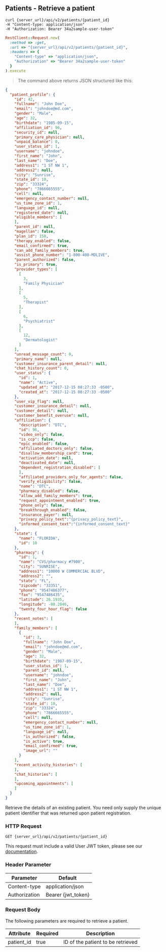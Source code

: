 ## Patients - Retrieve a patient

```shell
curl {server_url}/api/v2/patients/{patient_id}
-H "Content-type: application/json"
-H "Authorization: Bearer 34a2sample-user-token"
```

```ruby
RestClient::Request.new(
  :method => :get,
  :url => "{server_url}/api/v2/patients/{patient_id}",
  :headers => {
    "Content-type" => "application/json",
    "Authorization" => "Bearer 34a2sample-user-token"
  }
).execute
```

> The command above returns JSON structured like this:

```json
{
  "patient_profile": {
    "id": 42,
    "fullname": "John Doe",
    "email": "johndoe@md.com",
    "gender": "Male",
    "age": 32,
    "birthdate": "1985-09-15",
    "affiliation_id": 96,
    "security_id": null,
    "primary_care_physician": null,
    "unpaid_balance": 0,
    "user_status_id": 1,
    "username": "johndoe",
    "first_name": "John",
    "last_name": "Doe",
    "address1": "1 ST NW 1",
    "address2": null,
    "city": "Sunrise",
    "state_id": 10,
    "zip": "33324",
    "phone": "7866665555",
    "cell": null,
    "emergency_contact_number": null,
    "us_time_zone_id": 1,
    "language_id": null,
    "registered_date": null,
    "eligible_members": [
    ],
    "parent_id": null,
    "magellan": false,
    "plan_id": 158,
    "therapy_enabled": false,
    "email_confirmed": true,
    "can_add_family_members": true,
    "assist_phone_number": "1-800-400-MDLIVE",
    "parent_authorized": false,
    "is_primary": true,
    "provider_types": [
      [
        3,
        "Family Physician"
      ],
      [
        5,
        "Therapist"
      ],
      [
        6,
        "Psychiatrist"
      ],
      [
        12,
        "Dermatologist"
      ]
    ],
    "unread_message_count": 0,
    "primary_name": null,
    "customer_insurance_parent_detail": null,
    "chat_history_count": 0,
    "user_status": {
      "id": 1,
      "name": "Active",
      "updated_at": "2017-12-15 08:27:33 -0500",
      "created_at": "2017-12-15 08:27:33 -0500"
    },
    "user_vip_flag": null,
    "customer_insurance_detail": null,
    "customer_detail": null,
    "customer_benefit_overuse": null,
    "affiliation": {
      "description": "DTC",
      "id": 96,
      "video_only": false,
      "is_ccp": false,
      "epic_enabled": false,
      "affiliated_doctors_only": false,
      "disallow_membership_card": true,
      "activation_date": null,
      "deactivated_date": null,
      "dependent_registration_disabled": [
      ],
      "affiliated_providers_only_for_agents": false,
      "verify_eligibility": false,
      "name": "DTC",
      "pharmacy_disabled": false,
      "allow_add_family_members": true,
      "request_appointment_enabled": true,
      "phone_only": false,
      "breakthrough_enabled": false,
      "insurance_payer": null,
      "privacy_policy_text":"{privacy_policy_text}",
      "informed_consent_text":"{informed_consent_text}"
    },
    "state": {
      "name": "FLORIDA",
      "id": 10
    },
    "pharmacy": {
      "id": 1,
      "name": "CVS/pharmacy #7900",
      "city": "SUNRISE",
      "address1": "10000 W COMMERCIAL BLVD",
      "address2": "",
      "state": "FL",
      "zipcode": "33351",
      "phone": "9547486377",
      "fax": "9547486435",
      "latitude": 26.1935,
      "longitude": -80.2846,
      "twenty_four_hour_flag": false
    },
    "recent_notes": [
    ],
    "family_members": [
      {
        "id": 3,
        "fullname": "John Doe",
        "email": "johndoe@md.com",
        "gender": "Male",
        "age": 32,
        "birthdate": "1987-09-15",
        "user_status_id": 1,
        "parent_id": null,
        "username": "johndoe",
        "first_name": "John",
        "last_name": "Doe",
        "address1": "1 ST NW 1",
        "address2": null,
        "city": "Sunrise",
        "state_id": 10,
        "zip": "33324",
        "phone": "7866665555",
        "cell": null,
        "emergency_contact_number": null,
        "us_time_zone_id": 1,
        "language_id": null,
        "is_authorized": false,
        "is_active": true,
        "email_confirmed": true,
        "image_url": ""
      }
    ],
    "recent_activity_histories": [
    ],
    "chat_histories": [
    ],
    "upcoming_appointments": [
    ]
  }
}
```

Retrieve the details of an existing patient. You need only supply the unique
patient identifier that was returned upon patient registration.

### HTTP Request

`GET {server_url}/api/v2/patients/{patient_id}`

This request must include a valid User JWT token, please see our [documentation](#user-tokens).

### Header Parameter

Parameter    | Default
---------    | -------
Content-type | application/json
Authorization| Bearer {jwt_token}

### Request Body

The following parameters are required to retrieve a patient.

Attribute  | Required | Description
-----------|----------|------------
patient_id | true     | ID of the patient to be retrieved
